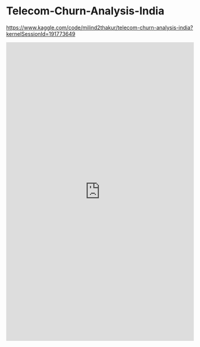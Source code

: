 # Telecom-Churn-Analysis-India


https://www.kaggle.com/code/milind2thakur/telecom-churn-analysis-india?kernelSessionId=191773649

<iframe src="https://www.kaggle.com/embed/milind2thakur/telecom-churn-analysis-india?kernelSessionId=191773649&kernelSessionId=191773649" height="800" style="margin: 0 auto; width: 100%; max-width: 950px;" frameborder="0" scrolling="auto" title="Telecom Churn Analysis India"></iframe>
